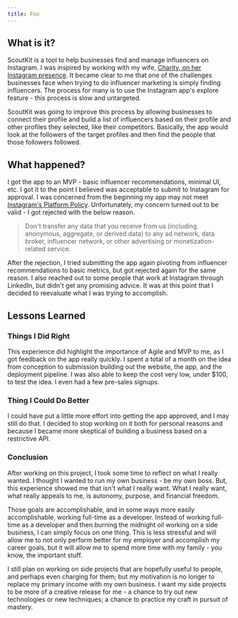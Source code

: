 ```yaml
---
title: Foo
---
```


## What is it?

ScoutKit is a tool to help businesses find and manage influencers on Instagram. I was inspired by
working with my wife,
[Charity, on her Instagram presence](https://www.instagram.com/charity.grace/).
It became clear to me that one of the challenges businesses face when trying to do influencer
marketing is simply finding influencers. The process for many is to use the Instagram app's explore
feature - this process is slow and untargeted.

ScoutKit was going to improve this process by allowing businesses to connect their profile and build
a list of influencers based on their profile and other profiles they selected, like their
competitors. Basically, the app would look at the followers of the target profiles and then find
the people that those followers followed.

## What happened?

I got the app to an MVP - basic influencer recommendations, minimal UI, etc. I got it to the point
I believed was acceptable to submit to Instagram for approval. I was concerned from the beginning my
app may not meet [Instagram's Platform Policy](https://www.instagram.com/about/legal/terms/api/).
Unfortunately, my concern turned out to be valid - I got rejected with the below reason.

> Don't transfer any data that you receive from us (including anonymous, aggregate, or derived data)
> to any ad network, data broker, influencer network, or other advertising or monetization-related
> service.

After the rejection, I tried submitting the app again pivoting from influencer recommendations to
basic metrics, but got rejected again for the same reason. I also reached out to some people that
work at Instagram through LinkedIn, but didn't get any promising advice. It was at this point that
I decided to reevaluate what I was trying to accomplish.

## Lessons Learned

### Things I Did Right

This experience did highlight the importance of Agile and MVP to me, as I got feedback on the app
really quickly. I spent a total of a month on the idea from conception to submission building out
the website, the app, and the deployment pipeline. I was also able to keep the cost very low, under
$100, to test the idea. I even had a few pre-sales signups.

### Thing I Could Do Better

I could have put a little more effort into getting the app approved, and I may still do that. I
decided to stop working on it both for personal reasons and because I became more skeptical of
building a business based on a restrictive API.

### Conclusion

After working on this project, I took some time to reflect on what I really wanted. I thought I
wanted to run my own business - be my own boss. But, this experience showed me that isn't what I
really want. What I really want, what really appeals to me, is autonomy,
purpose, and financial freedom.

Those goals are accomplishable, and in some ways more easily accomplishable, working full-time as
a developer. Instead of working full-time as a developer and then burning the midnight oil working
on a side business, I can simply focus on one thing. This is less stressful and will allow me to not
only perform better for my employer and accomplish my career goals, but it will allow me to spend
more time with my family - you know, the important stuff.

I still plan on working on side projects that are hopefully useful to people, and perhaps even
charging for them; but my motivation is no longer to replace my primary income with my own business.
I want my side projects to be more of a creative release for me - a chance to try out new
technologies or new techniques; a chance to practice my craft in pursuit of mastery.
